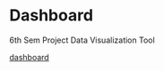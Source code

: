# Dashboard
6th Sem Project Data Visualization Tool

[dashboard](https://sidpro-hash.github.io/Dashboard/index.html)
